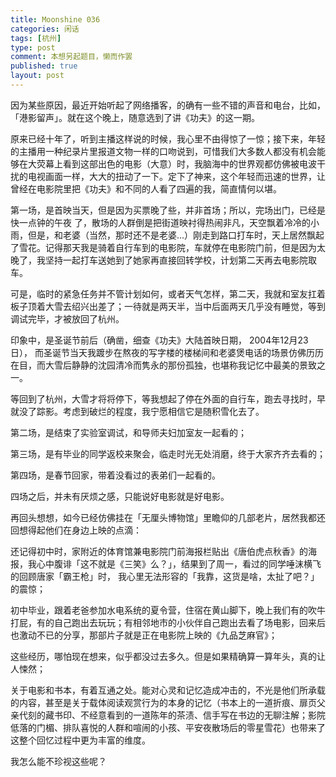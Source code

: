 ```yaml
---
title: Moonshine 036
categories: 闲话
tags: [杭州]
type: post
comment: 本想另起题目，懒而作罢  
published: true
layout: post
---
```



因为某些原因，最近开始听起了网络播客，的确有一些不错的声音和电台，比如，「港影留声」。就在这个晚上，随意选到了讲《功夫》的这一期。

原来已经十年了，听到主播这样说的时候，我心里不由得惊了一惊；接下来，年轻的主播用一种纪录片里报道文物一样的口吻说到，可惜我们大多数人都没有机会能够在大荧幕上看到这部出色的电影（大意）时，我脑海中的世界观都仿佛被电波干扰的电视画面一样，大大的扭动了一下。定下了神来，这个年轻而迅速的世界，让曾经在电影院里把《功夫》和不同的人看了四遍的我，简直情何以堪。

第一场，是首映当天，但是因为买票晚了些，并非首场；所以，完场出门，已经是快一点钟的午夜 了，散场的人群倒是把街道映衬得热闹非凡，天空飘着冷冷的小雨，但是，和老婆（当然，那时还不是老婆...）刚走到路口打车时，天上居然飘起了雪花。记得那天我是骑着自行车到的电影院，车就停在电影院门前，但是因为太晚了，我坚持一起打车送她到了她家再直接回转学校，计划第二天再去电影院取车。

可是，临时的紧急任务并不管计划如何，或者天气怎样，第二天，我就和室友扛着板子顶着大雪去绍兴出差了；一待就是两天半，当中后面两天几乎没有睡觉，等到调试完毕，才被放回了杭州。

印象中，是圣诞节前后（确凿，细查《功夫》大陆首映日期， 2004年12月23日）， 而圣诞节当天我踱步在熬夜的写字楼的楼梯间和老婆煲电话的场景仿佛历历在目，而大雪后静静的沈园清冷而隽永的那份孤独，也堪称我记忆中最美的景致之一。

等回到了杭州，大雪才将将停下，等我想起了停在外面的自行车，跑去寻找时，早就没了踪影。考虑到破烂的程度，我宁愿相信它是随积雪化去了。

第二场，是结束了实验室调试，和导师夫妇加室友一起看的；

第三场，是有毕业的同学返校来聚会，临走时光无处消磨，终于大家齐齐去看的；

第四场，是春节回家，带着没看过的表弟们一起看的。

四场之后，并未有厌烦之感，只能说好电影就是好电影。

再回头想想，如今已经仿佛挂在「无厘头博物馆」里瞻仰的几部老片，居然我都还回想得起他们在身边上映的点滴：

还记得初中时，家附近的体育馆兼电影院门前海报栏贴出《唐伯虎点秋香》的海报，我心中腹诽「这不就是《三笑》么？」，结果到了周一，看过的同学唾沫横飞的回顾唐家「霸王枪」时， 我心里无法形容的「我靠，这货是啥，太扯了吧？」的震惊；

初中毕业，跟着老爸参加水电系统的夏令营，住宿在黄山脚下，晚上我们有的吹牛打屁，有的自己跑出去玩玩；有相邻地市的小伙伴自己跑出去看了场电影，回来后也激动不已的分享，那部片子就是正在电影院上映的《九品芝麻官》；

这些经历，哪怕现在想来，似乎都没过去多久。但是如果精确算一算年头，真的让人悚然；

关于电影和书本，有着互通之处。能对心灵和记忆造成冲击的，不光是他们所承载的内容，甚至是关于载体阅读观赏行为的本身的记忆（书本上的一道折痕、扉页父亲代刻的藏书印、不经意看到的一道陈年的茶渍、信手写在书边的无聊注解；影院低落的门楣、排队喜悦的人群和喧闹的小孩、平安夜散场后的零星雪花）也带来了这整个回忆过程中更为丰富的维度。

我怎么能不珍视这些呢？





